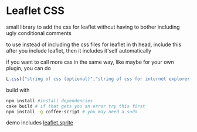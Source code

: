 Leaflet CSS
==========

small library to add the css for leaflet without having to bother including ugly conditional comments

to use instead of including the css files for leaflet in th head, include this after you include leaflet, then it includes it'self automatically

if you want to call more css in the same way, like maybe for your own plugin, you can do

```javascript
L.css(["string of css (optional)","string of css for internet explorer, (also optional)"]);
```
build with 
```bash
npm install #install dependencies
cake build # if that gets you an error try this first
npm install -g coffee-script # you may need a sudo
```

demo includes [leaflet.sprite](https://github.com/calvinmetcalf/leaflet.sprite)